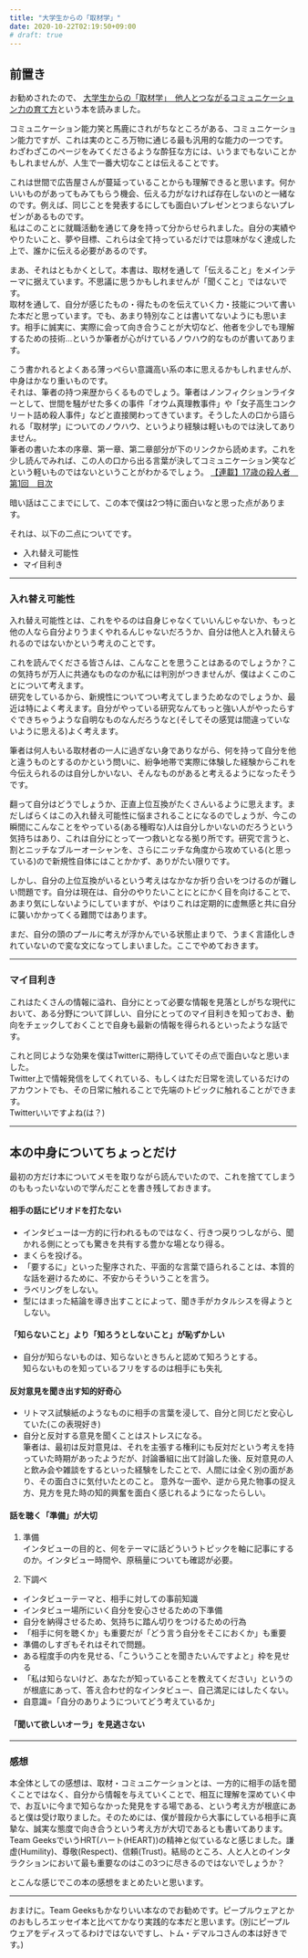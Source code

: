 ```yaml
---
title: "大学生からの「取材学」"
date: 2020-10-22T02:19:50+09:00
# draft: true
---
```


## 前置き

お勧めされたので、
[大学生からの「取材学」　他人とつながるコミュニケーション力の育て方](https://amzn.to/34ik7SD)という本を読みました。

コミュニケーション能力笑と馬鹿にされがちなところがある、コミュニケーション能力ですが、これは実のところ万物に通じる最も汎用的な能力の一つです。
わざわざこのページをみてくださるような酔狂な方には、いうまでもないことかもしれませんが、人生で一番大切なことは伝えることです。

これは世間で広告屋さんが蔓延っていることからも理解できると思います。何かいいものがあってもみてもらう機会、伝える力がなければ存在しないのと一緒なのです。例えば、同じことを発表するにしても面白いプレゼンとつまらないプレゼンがあるものです。  
私はこのことに就職活動を通じて身を持って分からせられました。自分の実績ややりたいこと、夢や目標、これらは全て持っているだけでは意味がなく達成した上で、誰かに伝える必要があるのです。

まあ、それはともかくとして。本書は、取材を通して「伝えること」をメインテーマに据えています。不思議に思うかもしれませんが「聞くこと」ではないです。  
取材を通して、自分が感じたもの・得たものを伝えていく力・技能について書いた本だと思っています。でも、あまり特別なことは書いてないようにも思います。相手に誠実に、実際に会って向き合うことが大切など、他者を少しでも理解するための技術...というか筆者が心がけているノウハウ的なものが書いてあります。  

こう書かれるとよくある薄っぺらい意識高い系の本に思えるかもしれませんが、中身はかなり重いものです。  
それは、筆者の持つ来歴からくるものでしょう。筆者はノンフィクションライターとして、世間を騒がせた多くの事件「オウム真理教事件」や「女子高生コンクリート詰め殺人事件」などと直接関わってきています。そうした人の口から語られる「取材学」についてのノウハウ、というより経験は軽いものでは決してありません。  
筆者の書いた本の序章、第一章、第二章部分が下のリンクから読めます。これを少し読んでみれば、この人の口から出る言葉が決してコミュニケーション笑などという軽いものではないということがわかるでしょう。
[【連載】17歳の殺人者　第1回　目次](https://news.yahoo.co.jp/byline/fujiiseiji/20130723-00026661/)

暗い話はここまでにして、この本で僕は2つ特に面白いなと思った点があります。

それは、以下の二点についてです。
- 入れ替え可能性
- マイ目利き

---

### 入れ替え可能性
入れ替え可能性とは、これをやるのは自身じゃなくていいんじゃないか、もっと他の人なら自分よりうまくやれるんじゃないだろうか、自分は他人と入れ替えられるのではないかという考えのことです。

これを読んでくださる皆さんは、こんなことを思うことはあるのでしょうか？この気持ちが万人に共通なものなのか私には判別がつきませんが、僕はよくこのことについて考えます。  
研究をしているから、新規性についてつい考えてしまうためなのでしょうか、最近は特によく考えます。自分がやっている研究なんてもっと強い人がやったらすぐできちゃうような自明なものなんだろうなと(そしてその感覚は間違っていないように思える)よく考えます。

筆者は何人もいる取材者の一人に過ぎない身でありながら、何を持って自分を他と違うものとするのかという問いに、紛争地帯で実際に体験した経験からこれを今伝えられるのは自分しかいない、そんなものがあると考えるようになったそうです。

翻って自分はどうでしょうか、正直上位互換がたくさんいるように思えます。まだしばらくはこの入れ替え可能性に悩まされることになるのでしょうが、今この瞬間にこんなことをやっている(ある種暇な)人は自分しかいないのだろうという気持ちはあり、これは自分にとって一つ救いとなる拠り所です。研究で言うと、割とニッチなブルーオーシャンを、さらにニッチな角度から攻めている(と思っている)ので新規性自体にはことかかず、ありがたい限りです。

しかし、自分の上位互換がいるという考えはなかなか折り合いをつけるのが難しい問題です。自分は現在は、自分のやりたいことにとにかく目を向けることで、あまり気にしないようにしていますが、やはりこれは定期的に虚無感と共に自分に襲いかかってくる難問ではあります。

まだ、自分の頭のプールに考えが浮かんでいる状態止まりで、うまく言語化しきれていないので変な文になってしまいました。ここでやめておきます。

---

### マイ目利き
これはたくさんの情報に溢れ、自分にとって必要な情報を見落としがちな現代において、ある分野について詳しい、自分にとってのマイ目利きを知っておき、動向をチェックしておくことで自身も最新の情報を得られるといったような話です。

これと同じような効果を僕はTwitterに期待していてその点で面白いなと思いました。  
Twitter上で情報発信をしてくれている、もしくはただ日常を流しているだけのアカウントでも、その日常に触れることで先端のトピックに触れることができます。  
Twitterいいですよね(は？)

---

## 本の中身についてちょっとだけ
最初の方だけ本についてメモを取りながら読んでいたので、これを捨ててしまうのももったいないので学んだことを書き残しておきます。

#### 相手の話にピリオドを打たない

- インタビューは一方的に行われるものではなく、行きつ戻りつしながら、聞かれる側にとっても驚きを共有する豊かな場となり得る。
- まくらを投げる。
- 「要するに」といった聖序された、平面的な言葉で語られることは、本質的な話を避けるために、不安からそういうことを言う。
- ラベリングをしない。
- 型にはまった結論を導き出すことによって、聞き手がカタルシスを得ようとしない。

#### 「知らないこと」より「知ろうとしないこと」が恥ずかしい

- 自分が知らないものは、知らないときちんと認めて知ろうとする。  
知らないものを知っているフリをするのは相手にも失礼

#### 反対意見を聞き出す知的好奇心

- リトマス試験紙のようなものに相手の言葉を浸して、自分と同じだと安心していた(この表現好き)
- 自分と反対する意見を聞くことはストレスになる。  
筆者は、最初は反対意見は、それを主張する権利にも反対だという考えを持っていた時期があったようだが、討論番組に出て討論した後、反対意見の人と飲み会や雑談をするといった経験をしたことで、人間には全く別の面があり、その面白さに気付いたとのこと。
意外な一面や、逆から見た物事の捉え方、見方を見た時の知的興奮を面白く感じれるようになったらしい。

#### 話を聴く「準備」が大切

1. 準備  
インタビューの目的と、何をテーマに話どういうトピックを軸に記事にするのか。インタビュー時間や、原稿量についても確認が必要。

2. 下調べ  
- インタビューテーマと、相手に対しての事前知識
- インタビュー場所にいく自分を安心させるための下準備
- 自分を納得させるため、気持ちに踏ん切りをつけるための行為
- 「相手に何を聴くか」も重要だが「どう言う自分をそこにおくか」も重要
- 準備のしすぎもそれはそれで問題。
- ある程度手の内を見せる、「こういうことを聞きたいんですよと」枠を見せる
- 「私は知らないけど、あなたが知っていることを教えてください」というのが根底にあって、答え合わせ的なインタビュー、自己満足にはしたくない。
- 自意識=「自分のありようについてどう考えているか」

#### 「聞いて欲しいオーラ」を見逃さない

---

### 感想
本全体としての感想は、取材・コミュニケーションとは、一方的に相手の話を聞くことではなく、自分から情報を与えていくことで、相互に理解を深めていく中で、お互いに今まで知らなかった発見をする場である、という考え方が根底にあると僕は受け取りました。そのためには、僕が普段から大事にしている相手に真摯な、誠実な態度で向き合うという考え方が大切であるとも書いてあります。  
Team GeeksでいうHRT(ハート(HEART))の精神と似ているなと感じました。謙虚(Humility)、尊敬(Respect)、信頼(Trust)。結局のところ、人と人とのインタラクションにおいて最も重要なのはこの3つに尽きるのではないでしょうか？

とこんな感じでこの本の感想をまとめたいと思います。

---

おまけに。Team Geeksもかなりいい本なのでお勧めです。ピープルウェアとかのおもしろエッセイ本と比べてかなり実践的な本だと思います。(別にピープルウェアをディスってるわけではないですし、トム・デマルコさんの本は好きです。)